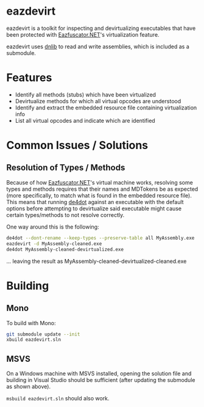 eazdevirt
=========

eazdevirt is a toolkit for inspecting and devirtualizing executables that have
been protected with [Eazfuscator.NET]'s virtualization feature.

eazdevirt uses [dnlib] to read and write assemblies, which is included as a
submodule.

Features
========

* Identify all methods (stubs) which have been virtualized
* Devirtualize methods for which all virtual opcodes are understood
* Identify and extract the embedded resource file containing virtualization info
* List all virtual opcodes and indicate which are identified

Common Issues / Solutions
=========================

Resolution of Types / Methods
-----------------------------

Because of how [Eazfuscator.NET]'s virtual machine works, resolving some types
and methods requires that their names and MDTokens be as expected (more
specifically, to match what is found in the embedded resource file). This means
that running [de4dot] against an executable with the default options before
attempting to devirtualize said executable might cause certain types/methods to
not resolve correctly.

One way around this is the following:

```sh
de4dot --dont-rename --keep-types --preserve-table all MyAssembly.exe
eazdevirt -d MyAssembly-cleaned.exe
de4dot MyAssembly-cleaned-devirtualized.exe
```

... leaving the result as MyAssembly-cleaned-devirtualized-cleaned.exe

Building
========

Mono
----

To build with Mono:

```sh
git submodule update --init
xbuild eazdevirt.sln
```

MSVS
----

On a Windows machine with MSVS installed, opening the solution file and
building in Visual Studio should be sufficient (after updating the submodule
as shown above).

`msbuild eazdevirt.sln` should also work.


[de4dot]:https://github.com/0xd4d/de4dot
[dnlib]:https://github.com/0xd4d/dnlib
[Eazfuscator.NET]:https://www.gapotchenko.com/eazfuscator.net
